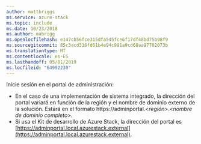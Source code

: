 ```yaml
---
author: mattbriggs
ms.service: azure-stack
ms.topic: include
ms.date: 10/23/2018
ms.author: mabrigg
ms.openlocfilehash: e147cb56fce315dfa545fce6f17df48bd75b98f9
ms.sourcegitcommit: 85c3acd316fd61b4e94c991a9cd68aa97702073b
ms.translationtype: HT
ms.contentlocale: es-ES
ms.lasthandoff: 05/01/2019
ms.locfileid: "64992230"
---
```

Inicie sesión en el portal de administración:
- En el caso de una implementación de sistema integrado, la dirección del portal variará en función de la región y el nombre de dominio externo de la solución. Estará en el formato https://adminportal.&lt;*región*&gt;.&lt;*nombre de dominio completo*&gt;.
- Si usa el Kit de desarrollo de Azure Stack, la dirección del portal es [https://adminportal.local.azurestack.external](https://adminportal.local.azurestack.external).